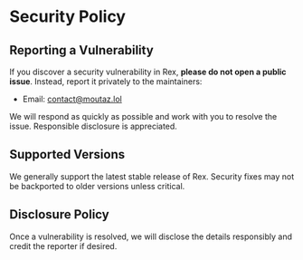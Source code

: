 # Security Policy

## Reporting a Vulnerability

If you discover a security vulnerability in Rex, **please do not open a public issue**. Instead, report it privately to the maintainers:

- Email: contact@moutaz.lol

We will respond as quickly as possible and work with you to resolve the issue. Responsible disclosure is appreciated.

## Supported Versions

We generally support the latest stable release of Rex. Security fixes may not be backported to older versions unless critical.

## Disclosure Policy

Once a vulnerability is resolved, we will disclose the details responsibly and credit the reporter if desired.
